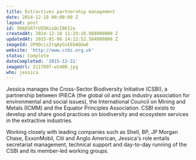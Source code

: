 ```yaml
---
title: Extractives partnership management
date: 2014-12-18 00:00:00 Z
layout: post
id: 5RADSR7rUIOKuiQcI8KI2o
createdAt: 2014-12-18 11:29:10.988000000 Z
updatedAt: 2015-01-06 14:12:52.504000000 Z
imageId: 2P0DcisItqAyGsEE6AQUwE
website: 'http://www.csbi.org.uk'
status: Complete
dateCompleted: '2015-12-31'
imageUrl: 2117897-w1400.jpg
who: jessica
---
```


Jessica manages the Cross-Sector Biodiversity Initiative (CSBI), a partnership between IPIECA (the global oil and gas industry association for environmental and social issues), the International Council on Mining and Metals (ICMM) and the Equator Principles Association. CSBI exists to develop and share good practices on biodiversity and ecosystem services in the extractive industries.

Working closely with leading companies such as Shell, BP, JP Morgan Chase, ExxonMobil, Citi and Anglo American, Jessica's role entails secretariat management, technical support and day-to-day running of the CSBI and its member-led working groups.
